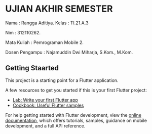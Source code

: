 # UJIAN AKHIR SEMESTER

Nama : Rangga Aditiya.
Kelas           : TI.21.A.3

Nim             : 312110262.

Mata Kuliah     : Pemrograman Mobile 2.

Dosen Pengampu  : Najamuddin Dwi Miharja, S.Kom., M.Kom.


## Getting Staarted

This project is a starting point for a Flutter application.

A few resources to get you started if this is your first Flutter project:

- [Lab: Write your first Flutter app](https://docs.flutter.dev/get-started/codelab)
- [Cookbook: Useful Flutter samples](https://docs.flutter.dev/cookbook)

For help getting started with Flutter development, view the
[online documentation](https://docs.flutter.dev/), which offers tutorials,
samples, guidance on mobile development, and a full API reference.
